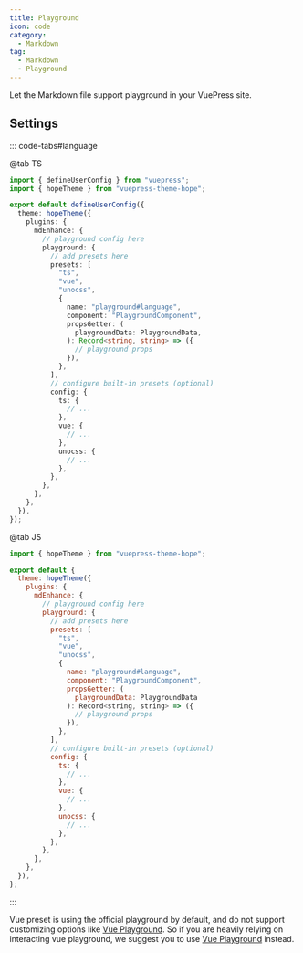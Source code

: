 ```yaml
---
title: Playground
icon: code
category:
  - Markdown
tag:
  - Markdown
  - Playground
---
```


Let the Markdown file support playground in your VuePress site.

<!-- more -->

## Settings

::: code-tabs#language

@tab TS

```ts {8-36} title=".vuepress/config.ts"
import { defineUserConfig } from "vuepress";
import { hopeTheme } from "vuepress-theme-hope";

export default defineUserConfig({
  theme: hopeTheme({
    plugins: {
      mdEnhance: {
        // playground config here
        playground: {
          // add presets here
          presets: [
            "ts",
            "vue",
            "unocss",
            {
              name: "playground#language",
              component: "PlaygroundComponent",
              propsGetter: (
                playgroundData: PlaygroundData,
              ): Record<string, string> => ({
                // playground props
              }),
            },
          ],
          // configure built-in presets (optional)
          config: {
            ts: {
              // ...
            },
            vue: {
              // ...
            },
            unocss: {
              // ...
            },
          },
        },
      },
    },
  }),
});
```

@tab JS

```js {8-36} title=".vuepress/config.js"
import { hopeTheme } from "vuepress-theme-hope";

export default {
  theme: hopeTheme({
    plugins: {
      mdEnhance: {
        // playground config here
        playground: {
          // add presets here
          presets: [
            "ts",
            "vue",
            "unocss",
            {
              name: "playground#language",
              component: "PlaygroundComponent",
              propsGetter: (
                playgroundData: PlaygroundData
              ): Record<string, string> => ({
                // playground props
              }),
            },
          ],
          // configure built-in presets (optional)
          config: {
            ts: {
              // ...
            },
            vue: {
              // ...
            },
            unocss: {
              // ...
            },
          },
        },
      },
    },
  }),
};
```

:::

<!-- @include: @md-enhance/guide/code/playground.md#middle -->

Vue preset is using the official playground by default, and do not support customizing options like [Vue Playground](./vue-playground.md). So if you are heavily relying on interacting vue playground, we suggest you to use [Vue Playground](./vue-playground.md) instead.

<!-- @include: @md-enhance/guide/code/playground.md#after -->
